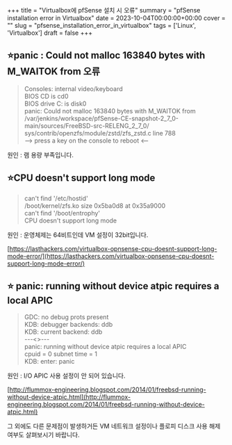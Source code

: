 +++
title = "Virtualbox에 pfSense 설치 시 오류"
summary = "pfSense installation error in Virtualbox"
date = 2023-10-04T00:00:00+00:00
cover = ""
slug = "pfsense_installation_error_in_virtualbox"
tags = ['Linux', 'Virtualbox']
draft = false
+++
## ⭐panic : Could not malloc 163840 bytes with M_WAITOK from 오류

> Consoles: internal video/keyboard  
> BIOS CD is cd0  
> BIOS drive C: is disk0  
> panic: Could not malloc 163840 bytes with M_WAITOK from /var/jenkins/workspace/pfSense-CE-snapshot-2_7_0-main/sources/FreeBSD-src-RELENG_2_7_0/  
> sys/contrib/openzfs/module/zstd/zfs_zstd.c line 788  
> --> press a key on the console to reboot <--  

원인 : 램 용량 부족입니다.

## ⭐CPU doesn't support long mode

> can't find '/etc/hostid'  
> /boot/kernel/zfs.ko size 0x5ba0d8 at 0x35a9000  
> can't find '/boot/entrophy'  
> CPU doesn't support long mode  

원인 : 운영체제는 64비트인데 VM 설정이 32bit입니다.

[https://lasthackers.com/virtualbox-opnsense-cpu-doesnt-support-long-mode-error/](https://lasthackers.com/virtualbox-opnsense-cpu-doesnt-support-long-mode-error/)

## ⭐ panic: running without device atpic requires a local APIC

> GDC: no debug prots present  
> KDB: debugger backends: ddb  
> KDB: current backend: ddb  
> ---<<BOOT>>---  
> panic: running without device atpic requires a local APIC  
> cpuid = 0  subnet
> time = 1  
> KDB: enter: panic  

원인 : I/O APIC 사용 설정이 안 되어 있습니다.

[http://flummox-engineering.blogspot.com/2014/01/freebsd-running-without-device-atpic.html](http://flummox-engineering.blogspot.com/2014/01/freebsd-running-without-device-atpic.html)

그 외에도 다른 문제점이 발생하거든 VM 네트워크 설정이나 플로피 디스크 사용 해제 여부도 살펴보시기 바랍니다.